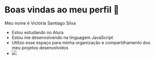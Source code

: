 # Boas vindas ao meu perfil 👑
Meu nome é Victória Santiago Silva
- Estou estudando no Alura
- Estou me desenvolvendo na linguagem JavaScript
- Utilizo esse espaço para minha organização e compartilhamento dos meu projetos desenvolvidos
- ![](https://media.tenor.com/FaeCsyB5dqwAAAAi/crown-pixel.gif)
